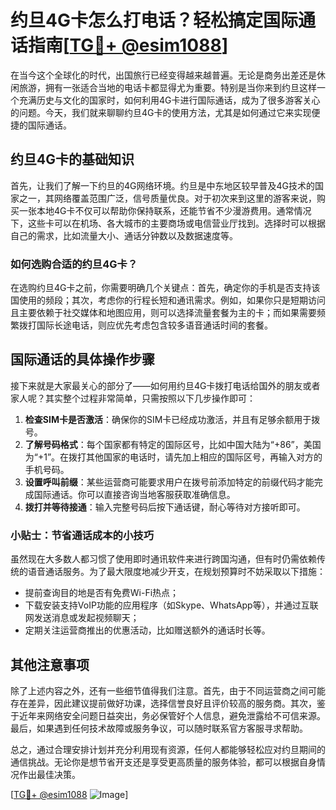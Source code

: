 # 约旦4G卡怎么打电话？轻松搞定国际通话指南[[TG💪+ @esim1088](https://t.me/s/esim1088)]

在当今这个全球化的时代，出国旅行已经变得越来越普遍。无论是商务出差还是休闲旅游，拥有一张适合当地的电话卡都显得尤为重要。特别是当你来到约旦这样一个充满历史与文化的国家时，如何利用4G卡进行国际通话，成为了很多游客关心的问题。今天，我们就来聊聊约旦4G卡的使用方法，尤其是如何通过它来实现便捷的国际通话。

## 约旦4G卡的基础知识

首先，让我们了解一下约旦的4G网络环境。约旦是中东地区较早普及4G技术的国家之一，其网络覆盖范围广泛，信号质量优良。对于初次来到这里的游客来说，购买一张本地4G卡不仅可以帮助你保持联系，还能节省不少漫游费用。通常情况下，这些卡可以在机场、各大城市的主要商场或电信营业厅找到。选择时可以根据自己的需求，比如流量大小、通话分钟数以及数据速度等。

### 如何选购合适的约旦4G卡？

在选购约旦4G卡之前，你需要明确几个关键点：首先，确定你的手机是否支持该国使用的频段；其次，考虑你的行程长短和通讯需求。例如，如果你只是短期访问且主要依赖于社交媒体和地图应用，则可以选择流量套餐为主的卡；而如果需要频繁拨打国际长途电话，则应优先考虑包含较多语音通话时间的套餐。

## 国际通话的具体操作步骤

接下来就是大家最关心的部分了——如何用约旦4G卡拨打电话给国外的朋友或者家人呢？其实整个过程非常简单，只需按照以下几步操作即可：

1. **检查SIM卡是否激活**：确保你的SIM卡已经成功激活，并且有足够余额用于拨号。
2. **了解号码格式**：每个国家都有特定的国际区号，比如中国大陆为“+86”，美国为“+1”。在拨打其他国家的电话时，请先加上相应的国际区号，再输入对方的手机号码。
3. **设置呼叫前缀**：某些运营商可能要求用户在拨号前添加特定的前缀代码才能完成国际通话。你可以直接咨询当地客服获取准确信息。
4. **拨打并等待接通**：输入完整号码后按下通话键，耐心等待对方接听即可。

### 小贴士：节省通话成本的小技巧

虽然现在大多数人都习惯了使用即时通讯软件来进行跨国沟通，但有时仍需依赖传统的语音通话服务。为了最大限度地减少开支，在规划预算时不妨采取以下措施：
- 提前查询目的地是否有免费Wi-Fi热点；
- 下载安装支持VoIP功能的应用程序（如Skype、WhatsApp等），并通过互联网发送消息或发起视频聊天；
- 定期关注运营商推出的优惠活动，比如赠送额外的通话时长等。

## 其他注意事项

除了上述内容之外，还有一些细节值得我们注意。首先，由于不同运营商之间可能存在差异，因此建议提前做好功课，选择信誉良好且评价较高的服务商。其次，鉴于近年来网络安全问题日益突出，务必保管好个人信息，避免泄露给不可信来源。最后，如果遇到任何技术故障或服务争议，可以随时联系官方客服寻求帮助。

总之，通过合理安排计划并充分利用现有资源，任何人都能够轻松应对约旦期间的通信挑战。无论你是想节省开支还是享受更高质量的服务体验，都可以根据自身情况作出最佳决策。

[[TG💪+ @esim1088](https://t.me/s/esim1088) ![Image](https://i.postimg.cc/4NQfJmqS/Snipaste-2025-05-13-00-14-12.png)]